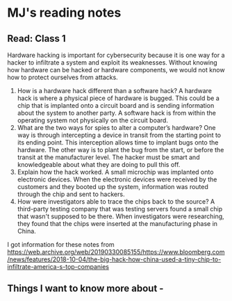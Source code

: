 # MJ's reading notes

## Read: Class 1

Hardware hacking is important for cybersecurity because it is one way for a hacker to infiltrate a system and exploit its weaknesses. Without knowing how hardware can be hacked or hardware components, we would not know how to protect ourselves from attacks. 

1. How is a hardware hack different than a software hack? A hardware hack is where a physical piece of hardware is bugged. This could be a chip that is implanted onto a circuit board and is sending information about the system to another party. A software hack is from within the operating system not physically on the circuit board. 
2. What are the two ways for spies to alter a computer’s hardware? One way is through intercepting a device in transit from the starting point to its ending point. This interception allows time to implant bugs onto the hardware. The other way is to plant the bug from the start, or before the transit at the manufacturer level. The hacker must be smart and knowledgeable about what they are doing to pull this off. 
3. Explain how the hack worked. A small microchip was implanted onto electronic devices. When the electronic devices were received by the customers and they booted up the system, information was routed through the chip and sent to hackers. 
4. How were investigators able to trace the chips back to the source? A third-party testing company that was testing servers found a small chip that wasn't supposed to be there. When investigators were researching, they found that the chips were inserted at the manufacturing phase in China. 


I got information for these notes from https://web.archive.org/web/20190330085155/https://www.bloomberg.com/news/features/2018-10-04/the-big-hack-how-china-used-a-tiny-chip-to-infiltrate-america-s-top-companies


## Things I want to know more about - 
